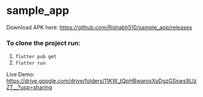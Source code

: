 # sample_app

Download APK here: https://github.com/Rishabh510/sample_app/releases

### To clone the project run:
1. ```flutter pub get```
2. ```flutter run```

Live Demo: https://drive.google.com/drive/folders/11KW_tQpHBwaroxXoDgzGSsws9LIzZT__?usp=sharing
